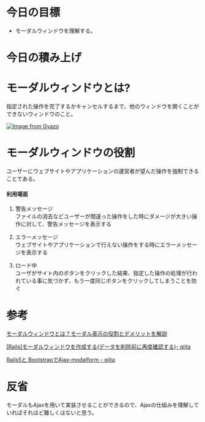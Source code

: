 # 今日の目標

- モーダルウィンドウを理解する。

# 今日の積み上げ

# モーダルウィンドウとは?

指定された操作を完了するかキャンセルするまで、他のウィンドウを開くことができないウィンドウのこと。

[![Image from Gyazo](https://i.gyazo.com/fb14563757cb443c0ef16356091c84bd.png)](https://gyazo.com/fb14563757cb443c0ef16356091c84bd)

# モーダルウィンドウの役割

ユーザーにウェブサイトやアプリケーションの運営者が望んだ操作を強制できることである。

#### 利用場面

1. 警告メッセージ  
ファイルの消去などユーザーが間違った操作をした時にダメージが大きい操作に対して、警告メッセージを表示する

2. エラーメッセージ  
ウェブサイトやアプリケーションで行えない操作をする時にエラーメッセージを表示する

3. ロード中  
ユーザがサイト内のボタンをクリックした結果、指定した操作の処理が行われている事に気づかず、もう一度同じボタンをクリックしてしまうことを防ぐ

# 参考

[モーダルウィンドウとは？モーダル表示の役割とデメリットを解説](https://www.seohacks.net/blog/3401/)

[[Rails]モーダルウィンドウを作成する(データを削除前に再度確認する)- qiita](https://qiita.com/takachan_coding/items/9179cf361d0e92ae0bad)

[Rails5と BootstrapでAjax-modalform - qiita](https://qiita.com/niwaken/items/ffbce52fb024fd369f24)

# 反省

モーダルもAjaxを用いて実装させることができるので、Ajaxの仕組みを理解していればそれほど難しくはないと思う。
